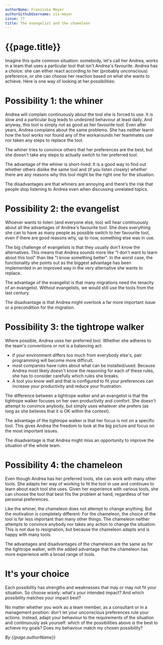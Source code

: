 ```yaml
---
authorName: Franziska Meyer
authorGithubUsername: zis-meyer
issue: 77
title: The evangelist and the chameleon
---
```

# {{page.title}}

Imagine this quite common situation: somebody, let's call her Andrea, works in a team that uses a particular tool that isn't Andrea's favourite. Andrea has a choice: she can either react according to her (probably unconscious) preference, or she can choose her reaction based on what she wants to achieve. Here is one way of looking at her possibilities:

# Possibility 1: the whiner

Andrea will complain continuously about the tool she is forced to use. It is slow and a particular bug leads to undesired behaviour at least daily. And anyway, this tool is simply not as good as her favourite tool. Even after years, Andrea complains about the same problems. She has neither learnt how the tool works nor found any of the workarounds her teammates use nor taken any steps to replace the tool.

The whiner tries to convince others that her preferences are the best, but she doesn't take any steps to actually switch to her preferred tool.

The advantage of the whiner is short-lived: It is a good way to find out whether others dislike the same tool and (if you listen closely) whether there are any reasons why this tool might be the right one for the situation.

The disadvantages are that whiners are annoying and there's the risk that people stop listening to Andrea even when discussing unrelated topics.

# Possibility 2: the evangelist

Whoever wants to listen (and everyone else, too) will hear continuously about all the advantages of Andrea's favourite tool. She does everything she can to have as many people as possible switch to her favourite tool, even if there are good reasons why, up to now, something else was in use.

The big challenge of evangelists is that they usually don't know the alternatives. This means that Andrea sounds more like "I don't want to learn about this tool" than like "I know something better". In the worst case, the functionality she points out as the biggest advantage has been implemented in an improved way in the very alternative she wants to replace.

The advantage of the evangelist is that many migrations need the tenacity of an evangelist. Without evangelists, we would still use the tools from the last century.

The disadvantage is that Andrea might overlook a far more important issue or a precondition for the migration.

# Possibility 3: the tightrope walker

Where possible, Andrea uses her preferred tool. Whether she adheres to the team's conventions or not is a balancing act:

 * if your environment differs too much from everybody else's, pair programming will become more difficult.
 * most companies have rules about what can be installed/used. Because Andrea most likely doesn't know the reasoning for each of these rules, she has to consider carefully which rules she breaks.
 * A tool you know well and that is configured to fit your preferences can increase your productivity and reduce your frustration.

The difference between a tightrope walker and an evangelist is that the tightrope walker focuses on her own productivity and comfort. She doesn't attempt to convince anybody, but simply uses whatever she prefers (as long as she believes that it is OK within the context).

The advantage of the tightrope walker is that her focus is not on a specific tool. This gives Andrea the freedom to look at the big picture and focus on the most important issues.

The disadvantage is that Andrea might miss an opportunity to improve the situation of the whole team.

# Possibility 4: the chameleon

Even though Andrea has her preferred tools, she can work with many other tools. She adapts her way of working to fit the tool in use and continues to learn about each tool she uses. Given her experience with various tools, she can choose the tool that best fits the problem at hand, regardless of her personal preferences.

Like the whiner, the chameleon does not attempt to change anything. But the motivation is completely different: For the chameleon, the choice of the tool is far less important than many other things. The chameleon neither attempts to convince anybody nor takes any action to change the situation. This is not due to resignation, but because the chameleon adapts and is happy with many tools.

The advantages and disadvantages of the chameleon are the same as for the tightrope walker, with the added advantage that the chameleon has more experience with a broad range of tools.

# It's your choice

Each possibility has strengths and weaknesses that may or may not fit your situation. So choose wisely: what's your intended impact? And which possibility matches your impact best?

No matter whether you work as a team member, as a consultant or in a management position: don't let your unconscious preferences rule your actions. Instead, adapt your behaviour to the requirements of the situation and continuously ask yourself: which of the possibilities above is the best to achieve my goals? Does my behaviour match my chosen possibility?

*By {{page.authorName}}*
